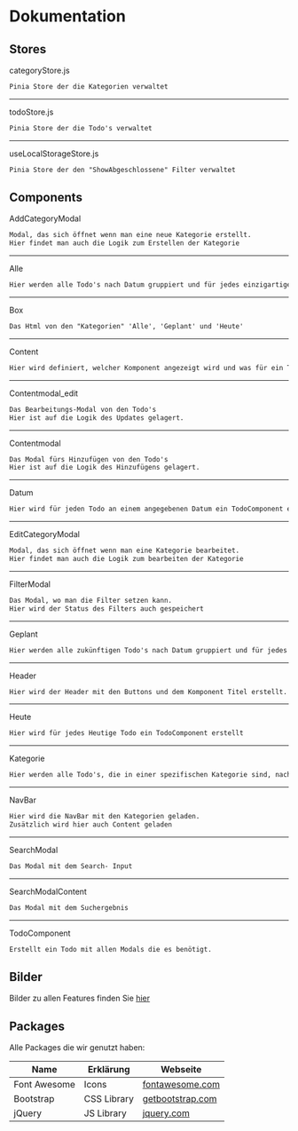 # Dokumentation

## Stores
categoryStore.js

```txt
Pinia Store der die Kategorien verwaltet
```
---
todoStore.js
```txt
Pinia Store der die Todo's verwaltet
```
---
useLocalStorageStore.js
```txt
Pinia Store der den "ShowAbgeschlossene" Filter verwaltet
```

## Components

AddCategoryModal
```txt
Modal, das sich öffnet wenn man eine neue Kategorie erstellt.
Hier findet man auch die Logik zum Erstellen der Kategorie
```
---

Alle
```txt
Hier werden alle Todo's nach Datum gruppiert und für jedes einzigartige Datum wird ein <Datum></Datum> erstellt
```
---

Box
```txt
Das Html von den "Kategorien" 'Alle', 'Geplant' und 'Heute'
```
---

Content
```txt
Hier wird definiert, welcher Komponent angezeigt wird und was für ein Titel im Header steht
```
---

Contentmodal_edit
```txt
Das Bearbeitungs-Modal von den Todo's 
Hier ist auf die Logik des Updates gelagert.
```
---

Contentmodal
```txt
Das Modal fürs Hinzufügen von den Todo's 
Hier ist auf die Logik des Hinzufügens gelagert.
```
---

Datum
```txt
Hier wird für jeden Todo an einem angegebenen Datum ein TodoComponent erstellt
```
---

EditCategoryModal
```txt
Modal, das sich öffnet wenn man eine Kategorie bearbeitet.
Hier findet man auch die Logik zum bearbeiten der Kategorie
```
---

FilterModal
```txt
Das Modal, wo man die Filter setzen kann.
Hier wird der Status des Filters auch gespeichert
```
---

Geplant
```txt
Hier werden alle zukünftigen Todo's nach Datum gruppiert und für jedes einzigartige Datum wird ein <Datum></Datum> erstellt
```
---

Header
```txt
Hier wird der Header mit den Buttons und dem Komponent Titel erstellt.
```
---

Heute
```txt
Hier wird für jedes Heutige Todo ein TodoComponent erstellt
```
---

Kategorie
```txt
Hier werden alle Todo's, die in einer spezifischen Kategorie sind, nach Datum gruppiert und für jedes einzigartige Datum wird ein <Datum></Datum> erstellt
```
---

NavBar
```txt
Hier wird die NavBar mit den Kategorien geladen.
Zusätzlich wird hier auch Content geladen
```
---

SearchModal
```txt
Das Modal mit dem Search- Input
```
---

SearchModalContent
```txt
Das Modal mit dem Suchergebnis
```
---

TodoComponent
```txt
Erstellt ein Todo mit allen Modals die es benötigt.
```

## Bilder
Bilder zu allen Features finden Sie [hier](Bilder.md)

## Packages

Alle Packages die wir genutzt haben:

|Name|Erklärung|Webseite|
|---|---|---|
|Font Awesome|Icons|[fontawesome.com](https://fontawesome.com)|
|Bootstrap|CSS Library|[getbootstrap.com](https://getbootstrap.com)|
|jQuery|JS Library|[jquery.com](https://jquery.com)|